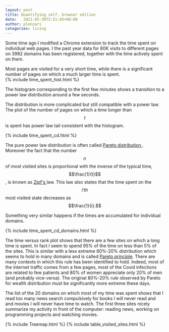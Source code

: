 ```yaml
---
layout: post
title: Quantifying self, browser edition
date:   2021-05-30T2:51:45+00:00
author: plonzari
categories: living
---
```


Some time ago I modified a Chrome extension to track the time spent on individual web pages.
I the past year data for 80K visits to different pages on 3982 domains has been registered, 
together with the time actively spent on them.

Most pages are visited for a very short time, while there is a significant number of pages on which 
a much larger time is spent.  
{% include time_spent_hist.html %}

The histogram corresponding to the first few minutes shows a transition to a power law distribution 
around a few seconds.  

The distribution is more complicated but still compatible with a power law. The plot of the 
number of pages on which a time longer than $$t$$ is spent has power law tail consistent with
the histogram.

{% include time_spent_cd.html %}

The pure power law distribution is often called 
<a href="https://en.wikipedia.org/wiki/Pareto_distribution"> Pareto 
distribution </a>. Moreover the fact that  the number $$n$$ of most visited sites is proportional with
the inverse of the typical time,
$$\frac{1}{t}$$,  is known as <a href="https://en.wikipedia.org/wiki/Zipf's_law"> Zipf's </a> law.
This law also states that the time spent on the  $$i'th$$ most visited state decreases as $$\frac{1}{i}.$$

Something very similar happens if the times are accumulated for individual domains.

{% include time_spent_cd_domains.html %}




The time versus rank plot shows that there are a few sites on which a long time is spent. In fact I seem 
 to spend 95% of the time on less than 5% of the sites. This is similar with a less extreme 80%-20% 
 distribution which seems to hold in many domains and is called 
 <a href="https://en.wikipedia.org/wiki/Pareto_principle"> Pareto principle</a>. There are many 
 contexts in which this rule has been identified to hold. Indeed, most of the internet traffic 
 comes from a few pages, most of the Covid infections are related to few patients and 80% of 
 women appreciate only 20% of men (and probably vice-versa). The original 80%-20% rule observed by 
 Pareto for wealth distribution must be significantly more extreme these days. 
 
The list of the 20 domains on which  most of my time was spent shows that  I read too many news 
  search  compulsively for books I will never read and   and movies I will never have time to watch. 
  The first three sites nicely summarize my activity in front of the computer: reading news, 
  working on programming projects and watching movies.
    
  {% include Treemap.html %}
  {% include table_visited_sites.html %}
